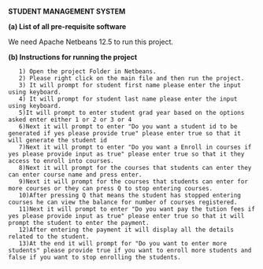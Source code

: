**STUDENT MANAGEMENT SYSTEM**

 **(a) List of all pre-requisite software**
 
 We need Apache Netbeans 12.5 to run this project.
 
 **(b) Instructions for running the project**
 
       1) Open the project Folder in Netbeans.
       2) Please right click on the main file and then run the project.
       3) It will prompt for student first name please enter the input using keyboard.
       4) It will prompt for student last name please enter the input using keyboard.
       5)It will prompt to enter student grad year based on the options asked enter either 1 or 2 or 3 or 4
       6)Next it will prompt to enter "Do you want a student id to be generated if yes please provide true" please enter true so that it will generate the student id
       7)Next it will prompt to enter "Do you want a Enroll in courses if yes please provide input as true" please enter true so that it they access to enroll into courses.
       8)Next it will prompt for the courses that students can enter they can enter course name and press enter.
       9)Next it will prompt for the courses that students can enter for more courses or they can press Q to stop entering courses.
       10)After pressing Q that means the student has stopped entering courses he can view the balance for number of courses registered.
       11)Next it will prompt to enter "Do you want pay the tution fees if yes please provide input as true" please enter true so that it will prompt the student to enter the payment.
       12)After entering the payment it will display all the details related to the student.
       13)At the end it will prompt for "Do you want to enter more students" please provide true if you want to enroll more students and false if you want to stop enrolling the students.
 

 
